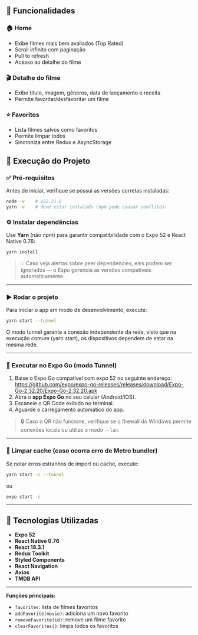## 📱 Funcionalidades

### 🏠 Home
- Exibe filmes mais bem avaliados (Top Rated)
- Scroll infinito com paginação
- Pull to refresh
- Acesso ao detalhe do filme

### 🎬 Detalhe do filme
- Exibe título, imagem, gêneros, data de lançamento e receita
- Permite favoritar/desfavoritar um filme

### ⭐ Favoritos
- Lista filmes salvos como favoritos
- Permite limpar todos
- Sincroniza entre Redux e AsyncStorage


## 🚀 Execução do Projeto

### ✅ **Pré-requisitos**
Antes de iniciar, verifique se possui as versões corretas instaladas:
```bash
node -v    # v22.21.0
yarn -v    # deve estar instalado (npm pode causar conflitos)
```

### ⚙️ **Instalar dependências**
Use **Yarn** (não npm) para garantir compatibilidade com o Expo 52 e React Native 0.76:
```bash
yarn install
```

> 💡 Caso veja alertas sobre peer dependencies, eles podem ser ignorados — o Expo gerencia as versões compatíveis automaticamente.

---

### ▶️ **Rodar o projeto**
Para iniciar o app em modo de desenvolvimento, execute:

```bash
yarn start --tunnel
```
O modo tunnel garante a conexão independente da rede, visto que na execução comum (yarn start), os dispositivos dependem de estar na mesma rede.

---

### 📱 **Executar no Expo Go (modo Tunnel)**
1. Baixe o Expo Go compatível com expo 52 no seguinte endereço: https://github.com/expo/expo-go-releases/releases/download/Expo-Go-2.32.20/Expo-Go-2.32.20.apk
2. Abra o **app Expo Go** no seu celular (Android/iOS).  
3. Escaneie o QR Code exibido no terminal.  
4. Aguarde o carregamento automático do app.

> 🔒 Caso o QR não funcione, verifique se o firewall do Windows permite conexões locais ou utilize o modo `--lan`.

---

### 🧹 **Limpar cache (caso ocorra erro de Metro bundler)**
Se notar erros estranhos de import ou cache, execute:

```bash
yarn start -c --tunnel
```
ou
```bash
expo start -c
```

---

## 🧩 Tecnologias Utilizadas
- **Expo 52**
- **React Native 0.76**
- **React 18.3.1**
- **Redux Toolkit**
- **Styled Components**
- **React Navigation**
- **Axios**
- **TMDB API**

---

**Funções principais:**
- `favorites`: lista de filmes favoritos
- `addFavorite(movie)`: adiciona um novo favorito
- `removeFavorite(id)`: remove um filme favorito
- `clearFavorites()`: limpa todos os favoritos
